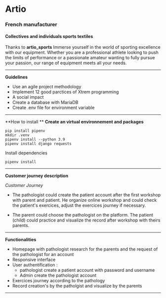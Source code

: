 # Artio 
### French manufacturer 
#### Collectives and individuals sports textiles 
Thanks to **artio_sports** Immerse yourself in the world of sporting excellence with our equipment. Whether you are a professional athlete looking to push the limits of performance or a passionate amateur wanting to fully pursue your passion, our range of equipment meets all your needs.

_______________________________
**Guidelines**

* Use an agile project methodology
* Implement 12 good parctices of Xtrem programming
* A social impact 
* Create a database with MariaDB
* Create .env file for environment variable

_______________________________
**How to install **
**Create an virtual environnement and packages**

``` shell
pip install pipenv
mkdir .venv 
pipenv install --python 3.9 
pipenv install django requests 
```
Install dependencies 
``` shell
pipenv install 
```
_______________________________

**Customer journey description**

*Customer Journey*

* The pathologist could create the patient account after the first workshop with parent and patient. He organize online workshop and could check the patient's exercices, adjust the exercices journey if necessary. 

* The parent could choose the pathologist on the platform. The patient (child) could practice and visualize the record after workshop with theirs parents. 


________________________________
**Functionalities**

* Homepage with pathologist research for the parents and the request of the pathologist for an account
* Responsive interface
* User authentification :
    * pathologist create a patient account with password and username
    * Admin create the pathologist account
* Exercices journey according to the pathology
* Record creation's by the patholgist and visualize by the parents
_____________________________